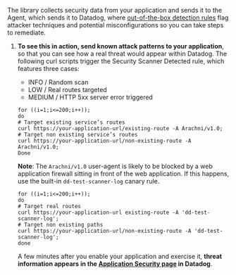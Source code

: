    The library collects security data from your application and sends it to the Agent, which sends it to Datadog, where [out-of-the-box detection rules][202] flag attacker techniques and potential misconfigurations so you can take steps to remediate. 
   
1.  **To see this in action, send known attack patterns to your application**, so that you can see how a real threat would appear within Datadog. The following curl scripts trigger the Security Scanner Detected rule, which features three cases:

      - INFO / Random scan
      - LOW / Real routes targeted
      - MEDIUM / HTTP 5xx server error triggered

      ```
      for ((i=1;i<=200;i++)); 
      do
      # Target existing service’s routes
      curl https://your-application-url/existing-route -A Arachni/v1.0;
      # Target non existing service’s routes
      curl https://your-application-url/non-existing-route -A Arachni/v1.0;
      Done
      ```

      <div class="alert alert-info"><p><strong>Note</strong>: The <code>Arachni/v1.0</code> user-agent is likely to be blocked by a web application firewall sitting in front of the web application. If this happens, use the built-in <code>dd-test-scanner-log</code> canary rule.</p>
      <pre><code>for ((i=1;i<=200;i++)); <br>do<br># Target real routes<br>curl https://your-application-url existing-route -A 'dd-test-scanner-log';<br># Target non existing paths<br>curl https://your-application-url/non-existing-route -A 'dd-test-scanner-log';<br>done   </code></pre></div>

      A few minutes after you enable your application and exercise it, **threat information appears in the [Application Security page][201] in Datadog**.

[201]: https://app.datadoghq.com/security/appsec
[202]: /security_platform/default_rules/#cat-application-security
